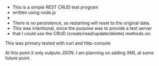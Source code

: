 

* This is a simple REST CRUD test program
* written using node.js
*
* There is no persistence, so restarting will reset to the original data.
* This was intentional, since the purpose was to provide a test server
* that I could use the CRUD (create/read/update/delete) methods on.


This was primary tested with curl and http-console

At this point it only outputs JSON.
I am planning on adding XML at some future point.

